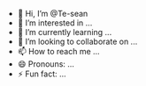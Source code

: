 - 👋 Hi, I’m @Te-sean
- 👀 I’m interested in ...
- 🌱 I’m currently learning ...
- 💞️ I’m looking to collaborate on ...
- 📫 How to reach me ...
- 😄 Pronouns: ...
- ⚡ Fun fact: ...

<!---
Te-sean/Te-sean is a ✨ special ✨ repository because its `README.md` (this file) appears on your GitHub profile.
You can click the Preview link to take a look at your changes.
--->
